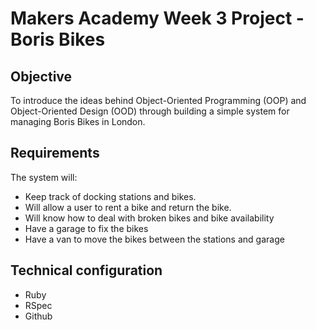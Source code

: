 Makers Academy Week 3 Project - Boris Bikes
===========================================

Objective
---------
To introduce the ideas behind Object-Oriented Programming (OOP) and Object-Oriented Design (OOD) through building a simple system for managing Boris Bikes in London.

Requirements
------------
The system will:
* Keep track of docking stations and bikes.
* Will allow a user to rent a bike and return the bike.
* Will know how to deal with broken bikes and bike availability
* Have a garage to fix the bikes
* Have a van to move the bikes between the stations and garage

Technical configuration
-----------------------
* Ruby
* RSpec
* Github
